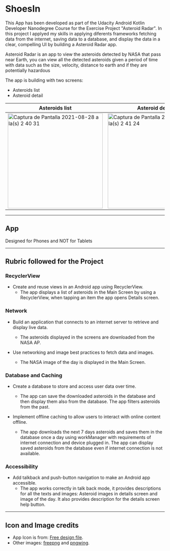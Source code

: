 # ShoesIn

This App has been developed as part of the Udacity Android Kotlin Developer Nanodegree Course for the Exercise Project "Asteroid Radar". In this project I applyed my skills in applying diferents frameworks fetching data from the internet, saving data to a database, and display the data in a clear, compelling UI by building a Asteroid Radar app. 

Asteroid Radar is an app to view the asteroids detected by NASA that pass near Earth, you can view all the detected asteroids given a period of time with data such as the size, velocity, distance to earth and if they are potentially hazardous

The app is building with two screens:

* Asteroids list
* Asteroid detail

|Asteroids list|Asteroid detail|
|---|---|
|<img width="300" alt="Captura de Pantalla 2021-08-28 a la(s) 2 40 31" src="https://user-images.githubusercontent.com/37081739/131210544-7f550bc7-4d9d-4a47-8443-524f634a8982.png">|<img width="300" alt="Captura de Pantalla 2021-08-28 a la(s) 2 41 24" src="https://user-images.githubusercontent.com/37081739/131210563-fc45b912-a36f-4ff0-a544-fe486d86cf12.png">|

---

## App 
Designed for Phones and NOT for Tablets

---

## Rubric followed for the Project

### RecyclerView

* Create and reuse views in an Android app using RecyclerView.
	* The app displays a list of asteroids in the Main Screen by using a RecyclerView, when tapping an item the app opens Details screen.

### Network
      
* Build an application that connects to an internet server to retrieve and display live data.
	* The asteroids displayed in the screens are downloaded from the NASA AP.

* Use networking and image best practices to fetch data and images.
	* The NASA image of the day is displayed in the Main Screen.

### Database and Caching

* Create a database to store and access user data over time.
	* The app can save the downloaded asteroids in the database and then display them also from the database. The app filters asteroids from the past.

* Implement offline caching to allow users to interact with online content offline.
  * The app downloads the next 7 days asteroids and saves them in the database once a day using workManager with requirements of internet connection and device plugged in. The app can display saved asteroids from the database even if internet connection is not available.    

### Accessibility

* Add talkback and push-button navigation to make an Android app accessible.
	* The app works correctly in talk back mode, it provides descriptions for all the texts and images: Asteroid images in details screen and image of the day. It also provides description for the details screen help button.

---

## Icon and Image credits

* App Icon is from: [Free design file](https://freedesignfile.com/).
* Other images: [freepng](https://www.freepng.es/) and [pngwing](www.pngwing.com).
